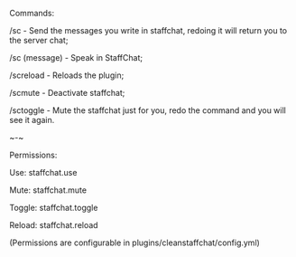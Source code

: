 Commands:

/sc - Send the messages you write in staffchat, redoing it will return you to the server chat;

/sc (message) - Speak in StaffChat;

/screload - Reloads the plugin;

/scmute - Deactivate staffchat;

/sctoggle - Mute the staffchat just for you, redo the command and you will see it again.


~-~


Permissions:

Use: staffchat.use

Mute: staffchat.mute

Toggle: staffchat.toggle

Reload: staffchat.reload



(Permissions are configurable in plugins/cleanstaffchat/config.yml)
